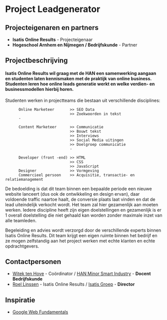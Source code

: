 # Project Leadgenerator

## Projecteigenaren en partners
+ **Isatis Online Results** - Projecteigenaar
+ **Hogeschool Arnhem en Nijmegen / Bedrijfskunde** - Partner

## Projectbeschrijving


#### Isatis Online Results wil graag met de HAN een samenwerking aangaan en studenten laten kennismaken met de praktijk van online business. Studenten leren hoe online leads generatie werkt en welke verdien- en businessmodellen hierbij horen.
 
Studenten werken in  projectteams die bestaan uit verschillende disciplines:

          Online Marketeer       >> SEO Data
                                 >> Zoekwoorden in tekst
          -
          
          Content Marketeer      >> Communicatie
                                 >> Bouwt tekst
                                 >> Interviews
                                 >> Social Media uitingen
                                 >> Doelgroep communicatie
                                 -
                                 
          Developer (front -end) >> HTML
                                 >> CSS
                                 >> JavaScript
          Designer               >> Vormgeving
          Commercieel persoon    >> Acquisitie, transactie- en relatiemanagement
 
De bedoelding is dat dit team binnen een bepaalde periode een nieuwe website lanceert (dus ook de ontwikkeling en design ervan), daar voldoende traffic naartoe haalt, de conversie plaats laat vinden en dat de lead uiteindelijk verkocht wordt. Het team zal hier gezamenlijk aan moeten werken. Iedere discipline heeft zijn eigen doelstellingen en gezamenlijk is er 1 overall doelstelling die niet gehaald kan worden zonder maximale inzet van alle teamleden.

Begeleiding en advies wordt verzorgd door de verschillende experts binnen Isatis Online Results. Dit team krijgt een eigen ruimte binnen het bedrijf en ze mogen zelfstandig aan het project werken met echte klanten en echte opdrachtgevers.

## Contactpersonen
+ [Witek ten Hove](https://www.linkedin.com/in/witektenhove/) - Coördinator / [HAN Minor Smart Industry](https://witusj.github.io/MinorSI/) - **Docent Bedrijfskunde** 
+ [Roel Linssen](https://www.linkedin.com/in/roellinssen/?ppe=1) - Isatis Online Results / [Isatis Groep](https://www.isatis.nl/) - **Director**


## Inspiratie
+ [Google Web Fundamentals](https://developers.google.com/web/fundamentals/)
